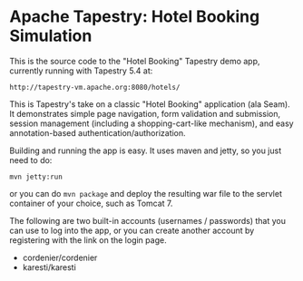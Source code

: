 # Apache Tapestry: Hotel Booking Simulation

This is the source code to the "Hotel Booking" Tapestry demo app, currently
running with Tapestry 5.4 at:

	http://tapestry-vm.apache.org:8080/hotels/

This is Tapestry's take on a classic "Hotel Booking" application (ala Seam). It
demonstrates simple page navigation, form validation and submission, session
management (including a shopping-cart-like mechanism), and easy annotation-based
authentication/authorization.

Building and running the app is easy. It uses maven and jetty, so you just need
to do:

    mvn jetty:run

or you can do `mvn package` and deploy the resulting war file to the servlet
container of your choice, such as Tomcat 7.

The following are two built-in accounts (usernames / passwords) that you can
use to log into the app, or you can create another account by registering with
the link on the login page.

* cordenier/cordenier
* karesti/karesti
